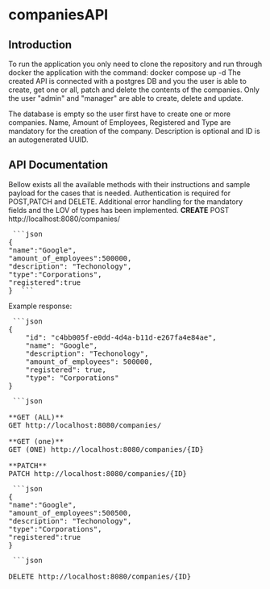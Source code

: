 # companiesAPI

## Introduction
To run the application you only need to clone the repository and run through docker the application with the command: docker compose up -d
The created API is connected with a postgres DB and you the user is able to create, get one or all, patch and delete the contents of the companies. Only the user "admin" and "manager" are able to create, delete and update.

The database is empty so the user first have to create one or more companies. Name, Amount of Employees, Registered and Type are mandatory for the creation of the company. Description is optional and ID is an autogenerated UUID.
## API Documentation
Bellow exists all the available methods with their instructions and sample payload for the cases that is needed.  Authentication is required for POST,PATCH and DELETE. Additional error handling for the mandatory fields and the LOV of types has been implemented.
**CREATE**
POST  http://localhost:8080/companies/

<pre> ```json 
{
"name":"Google",
"amount_of_employees":500000,
"description": "Techonology",
"type":"Corporations",
"registered":true
}  ``` </pre>
Example response:
<pre> ```json 
{
    "id": "c4bb005f-e0dd-4d4a-b11d-e267fa4e84ae",
    "name": "Google",
    "description": "Techonology",
    "amount_of_employees": 500000,
    "registered": true,
    "type": "Corporations"
}
<pre> ```json 

**GET (ALL)**
GET http://localhost:8080/companies/

**GET (one)**
GET (ONE) http://localhost:8080/companies/{ID}

**PATCH**
PATCH http://localhost:8080/companies/{ID}
<pre> ```json 
{
"name":"Google",
"amount_of_employees":500500,
"description": "Techonology",
"type":"Corporations",
"registered":true
}
<pre> ```json 
    
DELETE http://localhost:8080/companies/{ID}


